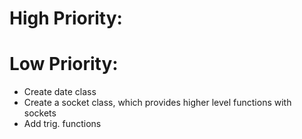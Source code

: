 # High Priority:

# Low Priority:
- Create date class
- Create a socket class, which provides higher level functions with sockets
- Add trig. functions